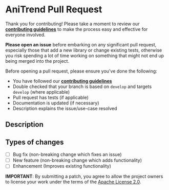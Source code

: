 # AniTrend Pull Request

Thank you for contributing! Please take a moment to review our [**contributing guidelines**](https://github.com/AniTrend/android-emojify/blob/develop/CONTRIBUTING.md)
to make the process easy and effective for everyone involved.

**Please open an issue** before embarking on any significant pull request, especially those that
add a new library or change existing tests, otherwise you risk spending a lot of time working
on something that might not end up being merged into the project.

Before opening a pull request, please ensure you've done the following:
<!--- If you're unsure about any of these, don't hesitate to ask. We're here to help! -->

- You have followed our [**contributing guidelines**](https://github.com/AniTrend/android-emojify/blob/develop/CONTRIBUTING.md)
- Double checked that your branch is based on `develop` and targets `develop` (where applicable)
- Pull request has tests (if applicable)
- Documentation is updated (if necessary)
- Description explains the issue/use-case resolved


## Description
<!--- Describe your changes in detail, or link an existing issue here -->

## Types of changes
<!--- What types of changes does your code introduce? Put an `x` in all the boxes that apply: -->
- [ ] Bug fix (non-breaking change which fixes an issue)
- [ ] New feature (non-breaking change which adds functionality)
- [ ] Enhancement (Improves existing functionality)

<!--- Be kind to code reviewers, and please try to keep pull requests as small and focused as possible :) -->

**IMPORTANT**: By submitting a patch, you agree to allow the project
owners to license your work under the terms of the [Apache License 2.0](https://github.com/AniTrend/android-emojify/blob/develop/LICENSE.md).
